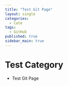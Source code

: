 ```yaml
---
title: "Test Git Page"
layout: single
categories:
  - Cate
tags:
  - GitHub
published: true
sidebar_main: true
---
```


# Test Category

- Test Git Page